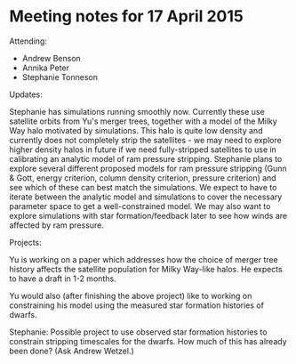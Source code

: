Meeting notes for 17 April 2015
==================================

Attending:
- Andrew Benson
- Annika Peter
- Stephanie Tonneson

Updates:

Stephanie has simulations running smoothly now. Currently these use satellite orbits from Yu's merger trees, together with a model of the Milky Way halo motivated by simulations. This halo is quite low density and currently does not completely strip the satellites - we may need to explore higher density halos in future if we need fully-stripped satellites to use in calibrating an analytic model of ram pressure stripping. Stephanie plans to explore several different proposed models for ram pressure stripping (Gunn & Gott, energy criterion, column density criterion, pressure criterion) and see which of these can best match the simulations. We expect to have to iterate between the analytic model and simulations to cover the necessary parameter space to get a well-constrained model. We may also want to explore simulations with star formation/feedback later to see how winds are affected by ram pressure.

Projects:

Yu is working on a paper which addresses how the choice of merger tree history affects the satellite population for Milky Way-like halos. He expects to have a draft in 1-2 months.

Yu would also (after finishing the above project) like to working on constraining his model using the measured star formation histories of dwarfs.

Stephanie: Possible project to use observed star formation histories to constrain stripping timescales for the dwarfs. How much of this has already been done? (Ask Andrew Wetzel.)